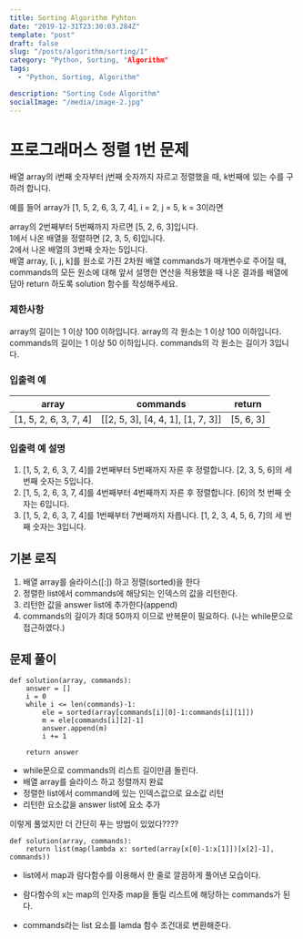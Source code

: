 ```yaml
---
title: Sorting Algorithm Pyhton
date: "2019-12-31T23:30:03.284Z"
template: "post"
draft: false
slug: "/posts/algorithm/sorting/1"
category: "Python, Sorting, "Algorithm"
tags:
  - "Python, Sorting, Algorithm"

description: "Sorting Code Algorithm"
socialImage: "/media/image-2.jpg"
---
```


# 프로그래머스 정렬 1번 문제

배열 array의 i번째 숫자부터 j번째 숫자까지 자르고 정렬했을 때, k번째에 있는 수를 구하려 합니다.

예를 들어 array가 [1, 5, 2, 6, 3, 7, 4], i = 2, j = 5, k = 3이라면

array의 2번째부터 5번째까지 자르면 [5, 2, 6, 3]입니다.  
1에서 나온 배열을 정렬하면 [2, 3, 5, 6]입니다.  
2에서 나온 배열의 3번째 숫자는 5입니다.  
배열 array, [i, j, k]를 원소로 가진 2차원 배열 commands가 매개변수로 주어질 때, commands의 모든 원소에 대해 앞서 설명한 연산을 적용했을 때 나온 결과를 배열에 담아 return 하도록 solution 함수를 작성해주세요.

### 제한사항

array의 길이는 1 이상 100 이하입니다.
array의 각 원소는 1 이상 100 이하입니다.
commands의 길이는 1 이상 50 이하입니다.
commands의 각 원소는 길이가 3입니다.

### 입출력 예

| array                 | commands                          | return    |
| --------------------- | --------------------------------- | --------- |
| [1, 5, 2, 6, 3, 7, 4] | [[2, 5, 3], [4, 4, 1], [1, 7, 3]] | [5, 6, 3] |

### 입출력 예 설명

1. [1, 5, 2, 6, 3, 7, 4]를 2번째부터 5번째까지 자른 후 정렬합니다. [2, 3, 5, 6]의 세 번째 숫자는 5입니다.
2. [1, 5, 2, 6, 3, 7, 4]를 4번째부터 4번째까지 자른 후 정렬합니다. [6]의 첫 번째 숫자는 6입니다.
3. [1, 5, 2, 6, 3, 7, 4]를 1번째부터 7번째까지 자릅니다. [1, 2, 3, 4, 5, 6, 7]의 세 번째 숫자는 3입니다.

## 기본 로직

1. 배열 array를 슬라이스([:]) 하고 정렬(sorted)을 한다
2. 정렬한 list에서 commands에 해당되는 인덱스의 값을 리턴한다.
3. 리턴한 값을 answer list에 추가한다(append)
4. commands의 길이가 최대 50까지 이므로 반복문이 필요하다. (나는 while문으로 접근하였다.)

## 문제 풀이

```
def solution(array, commands):
    answer = []
    i = 0
    while i <= len(commands)-1:
        ele = sorted(array[commands[i][0]-1:commands[i][1]])
        m = ele[commands[i][2]-1]
        answer.append(m)
        i += 1

    return answer
```

- while문으로 commands의 리스트 길이만큼 돌린다.
- 배열 array를 슬라이스 하고 정렬까지 완료
- 정렬한 list에서 command에 있는 인덱스값으로 요소값 리턴
- 리턴한 요소값을 answer list에 요소 추가

이렇게 풀었지만 더 간단히 푸는 방법이 있었다????

```
def solution(array, commands):
    return list(map(lambda x: sorted(array[x[0]-1:x[1]])[x[2]-1], commands))
```

- list에서 map과 람다함수를 이용해서 한 줄로 깔끔하게 풀어낸 모습이다.

- 람다함수의 x는 map의 인자중 map을 돌릴 리스트에 해당하는 commands가 된다.
- commands라는 list 요소를 lamda 함수 조건대로 변환해준다.
